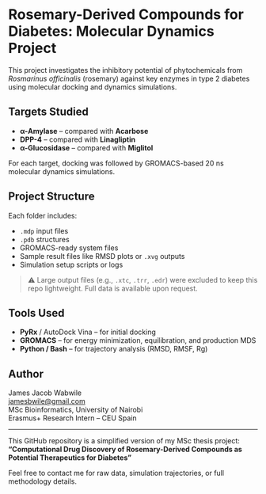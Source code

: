 # Rosemary-Derived Compounds for Diabetes: Molecular Dynamics Project

This project investigates the inhibitory potential of phytochemicals from *Rosmarinus officinalis* (rosemary) against key enzymes in type 2 diabetes using molecular docking and dynamics simulations.

## Targets Studied

- **α-Amylase** – compared with **Acarbose**
- **DPP-4** – compared with **Linagliptin**
- **α-Glucosidase** – compared with **Miglitol**

For each target, docking was followed by GROMACS-based 20 ns molecular dynamics simulations.

## Project Structure


Each folder includes:
- `.mdp` input files
- `.pdb` structures
- GROMACS-ready system files
- Sample result files like RMSD plots or `.xvg` outputs
- Simulation setup scripts or logs

> ⚠️ Large output files (e.g., `.xtc`, `.trr`, `.edr`) were excluded to keep this repo lightweight. Full data is available upon request.

## Tools Used

- **PyRx** / AutoDock Vina – for initial docking
- **GROMACS** – for energy minimization, equilibration, and production MDS
- **Python / Bash** – for trajectory analysis (RMSD, RMSF, Rg)

## Author

James Jacob Wabwile  
jamesbwile@gmail.com  
MSc Bioinformatics, University of Nairobi  
Erasmus+ Research Intern – CEU Spain

---

This GitHub repository is a simplified version of my MSc thesis project:  
**“Computational Drug Discovery of Rosemary-Derived Compounds as Potential Therapeutics for Diabetes”**

Feel free to contact me for raw data, simulation trajectories, or full methodology details.

